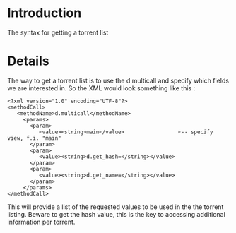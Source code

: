 # Introduction #

The syntax for getting a torrent list


# Details #
The way to get a torrent list is to use the d.multicall and specify which fields we are interested in. So the XML would look something like this :
```
<?xml version="1.0" encoding="UTF-8"?>
<methodCall>
   <methodName>d.multicall</methodName>
     <params>
       <param>
          <value><string>main</value>                 <-- specify view, f.i. "main"
       </param>
       <param>
          <value><string>d.get_hash=</string></value>
       </param>
       <param>
          <value><string>d.get_name=</string></value>
       </param>
     </params>
</methodCall>
```
This will provide a list of the requested values to be used in the the torrent listing. Beware to get the hash value, this is the key to accessing additional information per torrent.